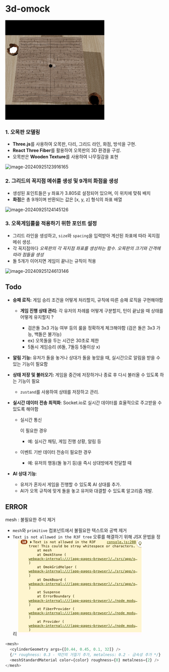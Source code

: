 # 3d-omock

![omok-play](client/public/images/readme/omok-play.gif)

### 1. 오목판 모델링

- **Three.js**를 사용하여 오목판, 다리, 그리드 라인, 화점, 방석을 구현.
- **React Three Fiber**를 활용하여 오목판의 3D 환경을 구성.
- 오목판은 **Wooden Texture**를 사용하여 나무질감을 표현

![image-20240925123916165](../sin-hyunjin.github.io/images/README/omok-model.png)

### 2. 그리드의 꼭지점 메쉬를 생성 및 9개의 화점을 생성

- 생성된 포인트들은 y 좌표가 3.805로 설정되어 있으며, 이 위치에 맞춰 배치
- **화점**은 총 9개이며 반환되는 값은 [x, y, z] 형식의 좌표 배열

![image-20240925124145126](../sin-hyunjin.github.io/images/README/omok-grid.png)

### 3. 오목게임룰을 적용하기 위한 포인트 설정

- 그리드 라인을 생성하고, `size`와 `spacing`을 입력받아 계산된 좌표에 따라 꼭지점 메쉬 생성.
- 각 꼭지점마다 _오목판의 각 꼭지점 좌표를 생성하는 함수. 오목판의 크기와 간격에 따라 점들을 생성_
- 돌 5개가 이어지면 게임이 끝나는 규칙이 적용

![image-20240925124613146](../sin-hyunjin.github.io/images/README/omok-grid-point.png)

## Todo

- **승패 로직:** 게임 승리 조건을 어떻게 처리할지, 규칙에 따른 승패 로직을 구현해야함

  - **게임 진행 상태 관리:** 각 유저의 차례를 어떻게 구분할지, 턴이 끝났을 때 상태를 어떻게 유지할지 ?

    - 검은돌 3x3 가능 여부 등의 룰을 정확하게 체크해야함 (검은 돌은 3x3 가능, 백돌은 불가능)
    - ex) 오목돌을 두는 시간은 30초로 제한
    - 5돌시 게임승리 (6돌, 7돌등 5돌이상 x)

- **알림 기능:** 유저가 돌을 놓거나 상대가 돌을 놓았을 때, 실시간으로 알림을 받을 수 있는 기능이 필요함

- **상태 저장 및 불러오기:** 게임을 중간에 저장하거나 종료 후 다시 불러올 수 있도록 하는 기능이 필요

  - `zustand`를 사용하여 상태를 저장하고 관리.

- **실시간 데이터 전송 최적화**: Socket.io로 실시간 데이터를 효율적으로 주고받을 수 있도록 해야함

  - 실시간 통신

    이 필요한 경우

    - 예: 실시간 채팅, 게임 진행 상황, 알림 등

  - 이벤트 기반 데이터 전송이 필요한 경우

    - 예: 유저의 행동(돌 놓기 등)을 즉시 상대방에게 전달할 때

- **AI 상대 기능**:

  - 유저가 혼자서 게임을 진행할 수 있도록 AI 상대를 추가.
  - AI가 오목 규칙에 맞게 돌을 놓고 유저와 대결할 수 있도록 알고리즘 개발.

## ERROR

mesh : 불필요한 주석 제거

- `mesh`와 `primitive` 컴포넌트에서 불필요한 텍스트와 공백 제거
- `Text is not allowed in the R3F tree` 오류를 해결하기 위해 JSX 문법을 정리
  ![alt text](./public/images/error//R3F.png)

```javascript
<mesh>
  <cylinderGeometry args={[0.44, 0.45, 0.1, 32]} />
  {/* roughness: 0.3 - 약간의 거칠기 추가, metalness: 0.2 - 금속성 추가 */}
  <meshStandardMaterial color={color} roughness={0} metalness={2} />
</mesh>
```

